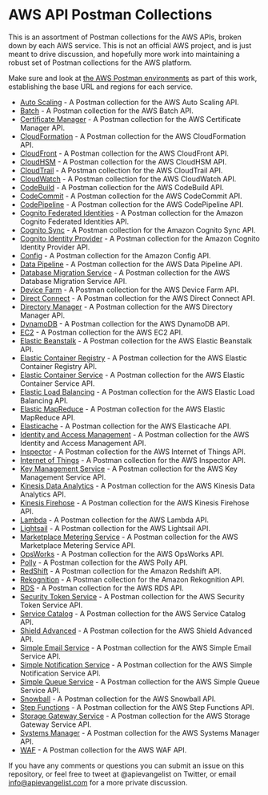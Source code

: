 # AWS API Postman Collections
This is an assortment of Postman collections for the AWS APIs, broken down by each AWS service. This is not an official AWS project, and is just meant to drive discussion, and hopefully more work into maintaining a robust set of Postman collections for the AWS platform.

Make sure and look at [the AWS Postman environments](environments.md) as part of this work, establishing the base URL and regions for each service.

- [Auto Scaling](auto-scaling/README.md) - A Postman collection for the AWS Auto Scaling API.
- [Batch](batch/README.md) - A Postman collection for the AWS Batch API.
- [Certificate Manager](certificate-manager/README.md) - A Postman collection for the AWS Certificate Manager API.
- [CloudFormation](cloudformation/README.md) - A Postman collection for the AWS CloudFormation API.
- [CloudFront](cloudfront/README.md) - A Postman collection for the AWS CloudFront API.
- [CloudHSM](cloudhsm/README.md) - A Postman collection for the AWS CloudHSM API.
- [CloudTrail](cloudtrail/README.md) - A Postman collection for the AWS CloudTrail API.
- [CloudWatch](cloudwatch/README.md) - A Postman collection for the AWS CloudWatch API.
- [CodeBuild](codebuild/README.md) - A Postman collection for the AWS CodeBuild API.
- [CodeCommit](codecommit/README.md) - A Postman collection for the AWS CodeCommit API.
- [CodePipeline](codepipeline/README.md) - A Postman collection for the AWS CodePipeline API.
- [Cognito Federated Identities](cognito-federated-identities/README.md) - A Postman collection for the Amazon Cognito Federated Identities API.
- [Cognito Sync](cognito-sync/README.md) - A Postman collection for the Amazon Cognito Sync API.
- [Cognito Identity Provider](cognito-identity-provider/README.md) - A Postman collection for the Amazon Cognito Identity Provider API.
- [Config](config/README.md) - A Postman collection for the Amazon Config API.
- [Data Pipeline](data-pipeline/README.md) - A Postman collection for the AWS Data Pipeline API.
- [Database Migration Service](database-migration-service/README.md) - A Postman collection for the AWS Database Migration Service API.
- [Device Farm](device-farm/README.md) - A Postman collection for the AWS Device Farm API.
- [Direct Connect](direct-connect/README.md) - A Postman collection for the AWS Direct Connect API.
- [Directory Manager](directory-manager/README.md) - A Postman collection for the AWS Directory Manager API.
- [DynamoDB](dynamodb/README.md) - A Postman collection for the AWS DynamoDB API.
- [EC2](ec2/README.md) - A Postman collection for the AWS EC2 API.
- [Elastic Beanstalk](elastic-beanstalk/README.md) - A Postman collection for the AWS Elastic Beanstalk API.
- [Elastic Container Registry](elastic-container-registry/README.md) - A Postman collection for the AWS Elastic Container Registry API.
- [Elastic Container Service](elastic-container-service/README.md) - A Postman collection for the AWS Elastic Container Service API.
- [Elastic Load Balancing](elastic-load-balancing/README.md) - A Postman collection for the AWS Elastic Load Balancing API.
- [Elastic MapReduce](elastic-mapreduce/README.md) - A Postman collection for the AWS Elastic MapReduce API.
- [Elasticache](elasticache/README.md) - A Postman collection for the AWS Elasticache API.
- [Identity and Access Management](identity-and-access-management/README.md) - A Postman collection for the AWS Identity and Access Management API.
- [Inspector](internet-of-things/README.md) - A Postman collection for the AWS Internet of Things API.
- [Internet of Things](inspector/README.md) - A Postman collection for the AWS Inspector API.
- [Key Management Service](key-management-service/README.md) - A Postman collection for the AWS Key Management Service API.
- [Kinesis Data Analytics](kinesis-data-analytics/README.md) - A Postman collection for the AWS Kinesis Data Analytics API.
- [Kinesis Firehose](kinesis-firehose/README.md) - A Postman collection for the AWS Kinesis Firehose API.
- [Lambda](lambda/README.md) - A Postman collection for the AWS Lambda API.
- [Lightsail](lightsail/README.md) - A Postman collection for the AWS Lightsail API.
- [Marketplace Metering Service](marketplace-metering-service/README.md) - A Postman collection for the AWS Marketplace Metering Service API.
- [OpsWorks](opsworks/README.md) - A Postman collection for the AWS OpsWorks API.
- [Polly](polly/README.md) - A Postman collection for the AWS Polly API.
- [RedShift](redshift/README.md) - A Postman collection for the Amazon Redshift API.
- [Rekognition](rekognition/README.md) - A Postman collection for the Amazon Rekognition API.
- [RDS](rds/README.md) - A Postman collection for the AWS RDS API.
- [Security Token Service](security-token-service/README.md) - A Postman collection for the AWS Security Token Service API.
- [Service Catalog](service-catalog/README.md) - A Postman collection for the AWS Service Catalog API.
- [Shield Advanced](shield-advanced/README.md) - A Postman collection for the AWS Shield Advanced API.
- [Simple Email Service](simple-email-service/README.md) - A Postman collection for the AWS Simple Email Service API.
- [Simple Notification Service](simple-notification-service/README.md) - A Postman collection for the AWS Simple Notification Service API.
- [Simple Queue Service](simple-queue-service/README.md) - A Postman collection for the AWS Simple Queue Service API.
- [Snowball](snowball/README.md) - A Postman collection for the AWS Snowball API.
- [Step Functions](step-functions/README.md) - A Postman collection for the AWS Step Functions API.
- [Storage Gateway Service](storage-gateway-service/README.md) - A Postman collection for the AWS Storage Gateway Service API.
- [Systems Manager](systems-manager/README.md) - A Postman collection for the AWS Systems Manager API.
- [WAF](waf/README.md) - A Postman collection for the AWS WAF API.

If you have any comments or questions you can submit an issue on this repository, or feel free to tweet at @apievangelist on Twitter, or email info@apievangelist.com for a more private discussion.
